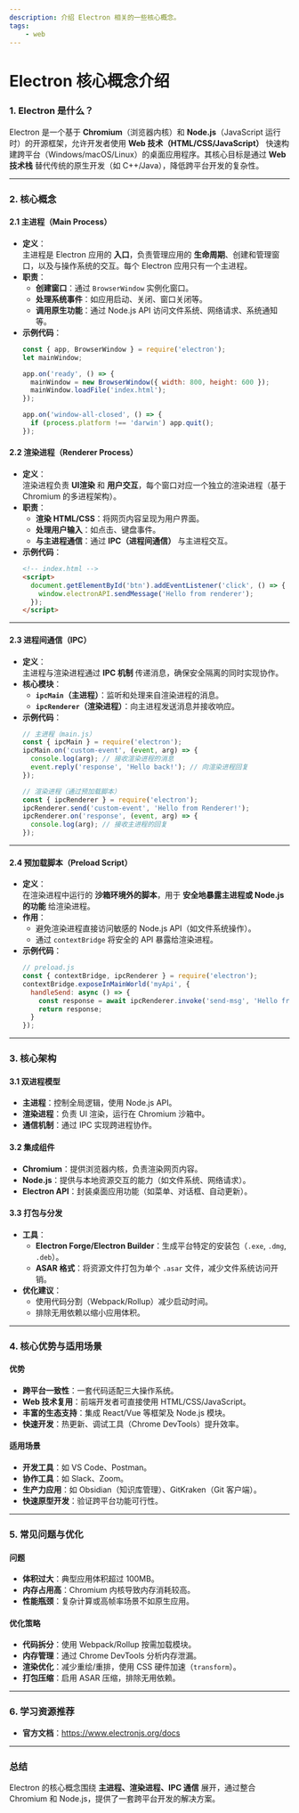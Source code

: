 ```yaml
---
description: 介绍 Electron 相关的一些核心概念。
tags:
    - web
---
```


# Electron 核心概念介绍

### 1. Electron 是什么？
Electron 是一个基于 **Chromium**（浏览器内核）和 **Node.js**（JavaScript 运行时）的开源框架，允许开发者使用 **Web 技术（HTML/CSS/JavaScript）** 快速构建跨平台（Windows/macOS/Linux）的桌面应用程序。其核心目标是通过 **Web 技术栈** 替代传统的原生开发（如 C++/Java），降低跨平台开发的复杂性。

---

### 2. 核心概念

#### 2.1 主进程（Main Process）
- **定义**：  
  主进程是 Electron 应用的 **入口**，负责管理应用的 **生命周期**、创建和管理窗口，以及与操作系统的交互。每个 Electron 应用只有一个主进程。
- **职责**：  
  - **创建窗口**：通过 `BrowserWindow` 实例化窗口。  
  - **处理系统事件**：如应用启动、关闭、窗口关闭等。  
  - **调用原生功能**：通过 Node.js API 访问文件系统、网络请求、系统通知等。  
- **示例代码**：  
  ```javascript
  const { app, BrowserWindow } = require('electron');
  let mainWindow;

  app.on('ready', () => {
    mainWindow = new BrowserWindow({ width: 800, height: 600 });
    mainWindow.loadFile('index.html');
  });

  app.on('window-all-closed', () => {
    if (process.platform !== 'darwin') app.quit();
  });
  ```

#### 2.2 渲染进程（Renderer Process）
- **定义**：  
  渲染进程负责 **UI渲染** 和 **用户交互**，每个窗口对应一个独立的渲染进程（基于 Chromium 的多进程架构）。  
- **职责**：  
  - **渲染 HTML/CSS**：将网页内容呈现为用户界面。  
  - **处理用户输入**：如点击、键盘事件。  
  - **与主进程通信**：通过 **IPC（进程间通信）** 与主进程交互。  
- **示例代码**：  
  ```html
  <!-- index.html -->
  <script>
    document.getElementById('btn').addEventListener('click', () => {
      window.electronAPI.sendMessage('Hello from renderer');
    });
  </script>
  ```

---

#### 2.3 进程间通信（IPC）
- **定义**：  
  主进程与渲染进程通过 **IPC 机制** 传递消息，确保安全隔离的同时实现协作。  
- **核心模块**：  
  - **`ipcMain`（主进程）**：监听和处理来自渲染进程的消息。  
  - **`ipcRenderer`（渲染进程）**：向主进程发送消息并接收响应。  
- **示例代码**：  
  ```javascript
  // 主进程（main.js）
  const { ipcMain } = require('electron');
  ipcMain.on('custom-event', (event, arg) => {
    console.log(arg); // 接收渲染进程的消息
    event.reply('response', 'Hello back!'); // 向渲染进程回复
  });

  // 渲染进程（通过预加载脚本）
  const { ipcRenderer } = require('electron');
  ipcRenderer.send('custom-event', 'Hello from Renderer!');
  ipcRenderer.on('response', (event, arg) => {
    console.log(arg); // 接收主进程的回复
  });
  ```

---

#### 2.4 预加载脚本（Preload Script）
- **定义**：  
  在渲染进程中运行的 **沙箱环境外的脚本**，用于 **安全地暴露主进程或 Node.js 的功能** 给渲染进程。  
- **作用**：  
  - 避免渲染进程直接访问敏感的 Node.js API（如文件系统操作）。  
  - 通过 `contextBridge` 将安全的 API 暴露给渲染进程。  
- **示例代码**：  
  ```javascript
  // preload.js
  const { contextBridge, ipcRenderer } = require('electron');
  contextBridge.exposeInMainWorld('myApi', {
    handleSend: async () => {
      const response = await ipcRenderer.invoke('send-msg', 'Hello from Renderer');
      return response;
    }
  });
  ```

---

### 3. 核心架构
#### 3.1 双进程模型
- **主进程**：控制全局逻辑，使用 Node.js API。  
- **渲染进程**：负责 UI 渲染，运行在 Chromium 沙箱中。  
- **通信机制**：通过 IPC 实现跨进程协作。

#### 3.2 集成组件
- **Chromium**：提供浏览器内核，负责渲染网页内容。  
- **Node.js**：提供与本地资源交互的能力（如文件系统、网络请求）。  
- **Electron API**：封装桌面应用功能（如菜单、对话框、自动更新）。

#### 3.3 打包与分发
- **工具**：  
  - **Electron Forge/Electron Builder**：生成平台特定的安装包（`.exe`, `.dmg`, `.deb`）。  
  - **ASAR 格式**：将资源文件打包为单个 `.asar` 文件，减少文件系统访问开销。  
- **优化建议**：  
  - 使用代码分割（Webpack/Rollup）减少启动时间。  
  - 排除无用依赖以缩小应用体积。

---

### 4. 核心优势与适用场景
#### 优势
- **跨平台一致性**：一套代码适配三大操作系统。  
- **Web 技术复用**：前端开发者可直接使用 HTML/CSS/JavaScript。  
- **丰富的生态支持**：集成 React/Vue 等框架及 Node.js 模块。  
- **快速开发**：热更新、调试工具（Chrome DevTools）提升效率。

#### 适用场景
- **开发工具**：如 VS Code、Postman。  
- **协作工具**：如 Slack、Zoom。  
- **生产力应用**：如 Obsidian（知识库管理）、GitKraken（Git 客户端）。  
- **快速原型开发**：验证跨平台功能可行性。

---

### 5. 常见问题与优化
#### 问题
- **体积过大**：典型应用体积超过 100MB。  
- **内存占用高**：Chromium 内核导致内存消耗较高。  
- **性能瓶颈**：复杂计算或高帧率场景不如原生应用。

#### 优化策略
- **代码拆分**：使用 Webpack/Rollup 按需加载模块。  
- **内存管理**：通过 Chrome DevTools 分析内存泄漏。  
- **渲染优化**：减少重绘/重排，使用 CSS 硬件加速（`transform`）。  
- **打包压缩**：启用 ASAR 压缩，排除无用依赖。

---

### 6. 学习资源推荐
- **官方文档**：https://www.electronjs.org/docs  

---

### 总结
Electron 的核心概念围绕 **主进程、渲染进程、IPC 通信** 展开，通过整合 Chromium 和 Node.js，提供了一套跨平台开发的解决方案。